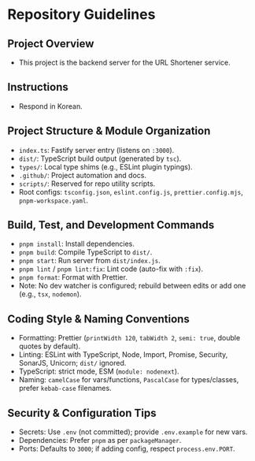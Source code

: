 # Repository Guidelines

## Project Overview

- This project is the backend server for the URL Shortener service.

## Instructions

- Respond in Korean.

## Project Structure & Module Organization

- `index.ts`: Fastify server entry (listens on `:3000`).
- `dist/`: TypeScript build output (generated by `tsc`).
- `types/`: Local type shims (e.g., ESLint plugin typings).
- `.github/`: Project automation and docs.
- `scripts/`: Reserved for repo utility scripts.
- Root configs: `tsconfig.json`, `eslint.config.js`, `prettier.config.mjs`, `pnpm-workspace.yaml`.

## Build, Test, and Development Commands

- `pnpm install`: Install dependencies.
- `pnpm build`: Compile TypeScript to `dist/`.
- `pnpm start`: Run server from `dist/index.js`.
- `pnpm lint` / `pnpm lint:fix`: Lint code (auto-fix with `:fix`).
- `pnpm format`: Format with Prettier.
- Note: No dev watcher is configured; rebuild between edits or add one (e.g., `tsx`, `nodemon`).

## Coding Style & Naming Conventions

- Formatting: Prettier (`printWidth 120`, `tabWidth 2`, `semi: true`, double quotes by default).
- Linting: ESLint with TypeScript, Node, Import, Promise, Security, SonarJS, Unicorn; `dist/` ignored.
- TypeScript: strict mode, ESM (`module: nodenext`).
- Naming: `camelCase` for vars/functions, `PascalCase` for types/classes, prefer `kebab-case` filenames.

## Security & Configuration Tips

- Secrets: Use `.env` (not committed); provide `.env.example` for new vars.
- Dependencies: Prefer `pnpm` as per `packageManager`.
- Ports: Defaults to `3000`; if adding config, respect `process.env.PORT`.
